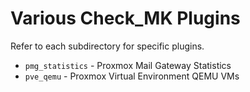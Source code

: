 # Various Check_MK Plugins

Refer to each subdirectory for specific plugins.

* `pmg_statistics` - Proxmox Mail Gateway Statistics
* `pve_qemu` - Proxmox Virtual Environment QEMU VMs

